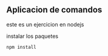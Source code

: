 ## Aplicacion de comandos
este es un ejercicion en nodejs

instalar los paquetes
```
npm install
```